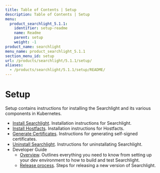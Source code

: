 ```yaml
---
title: Table of Contents | Setup
description: Table of Contents | Setup
menu:
  product_searchlight_5.1.1:
    identifier: setup-readme
    name: Readme
    parent: setup
    weight: -1
product_name: searchlight
menu_name: product_searchlight_5.1.1
section_menu_id: setup
url: /products/searchlight/5.1.1/setup/
aliases:
  - /products/searchlight/5.1.1/setup/README/
---
```

# Setup

Setup contains instructions for installing the Searchlight and its various components in Kubernetes.

- [Install Searchlight](/products/searchlight/5.1.1/setup/install). Installation instructions for Searchlight.
- [Install Hostfacts](/products/searchlight/5.1.1/setup/hostfacts). Installation instructions for Hostfacts.
- [Generate Certificates](/products/searchlight/5.1.1/setup/certificate). Instructions for generating self-signed certificates.
- [Uninstall Searchlight](/products/searchlight/5.1.1/setup/uninstall). Instructions for uninstallating Searchlight.
- Developer Guide
  - [Overview](/products/searchlight/5.1.1/setup/developer-guide/overview). Outlines everything you need to know from setting up your dev environment to how to build and test Searchlight.
  - [Release process](/products/searchlight/5.1.1/setup/developer-guide/release). Steps for releasing a new version of Searchlight.
